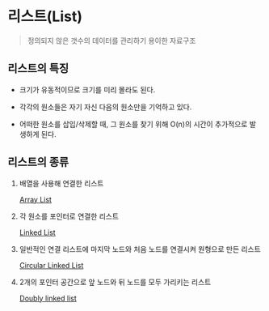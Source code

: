 # 리스트(List)
>정의되지 않은 갯수의 데이터를 관리하기 용이한 자료구조

## 리스트의 특징

* 크기가 유동적이므로 크기를 미리 몰라도 된다.

* 각각의 원소들은 자기 자신 다음의 원소만을 기억하고 있다.

* 어떠한 원소를 삽입/삭제할 때, 그 원소를 찾기 위해 O(n)의 시간이 추가적으로 발생하게 된다.

## 리스트의 종류

1. 배열을 사용해 연결한 리스트

    [Array List](/Algorithm/List/Array_List)

2. 각 원소를 포인터로 연결한 리스트 

    [Linked List](/Algorithm/List/Linked_List)

3. 일반적인 연결 리스트에 마지막 노드와 처음 노드를 연결시켜 원형으로 만든 리스트

    [Circular Linked List](/Algorithm/List/Circualr_Linked_List)

4. 2개의 포인터 공간으로 앞 노드와 뒤 노드를 모두 가리키는 리스트

    [Doubly linked list](/Algorithm/List/Doubly_linked_list)